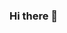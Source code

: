 ### Hi there 👋

<!--
**l-qmd/l-qmd** is a ✨ _special_ ✨ repository because its `README.md` (this file) appears on your GitHub profile.

Here are some ideas to get you started:

- 🔭 I am working to simple project Python
- 🌱 I am learning Python
- 🔒 I love the world of hacking and computer security
- 👺 I like mangas, computers,swimming ...
-->

